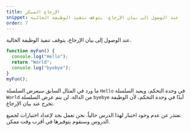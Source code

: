 ```yaml
---
title: الإرجاع المبكر
snippet: عند الوصول إلى بيان الإرجاع، يتوقف تنفيذ الوظيفة الحالية
order: 7
---
```


عند الوصول إلى بيان الإرجاع، يتوقف تنفيذ الوظيفة الحالية.

```js
function myFun() {
  console.log("Hello");
  return "World";
  console.log("byebye");
}
myFun();
```

ما ورد في المثال السابق سيعرض السلسلة `Hello` في وحدة التحكم، ويعيد السلسلة
`World` من الدالة. لن يتم عرض السلسلة `byebye` أبدًا في وحدة التحكم، لأن الوظيفة
تخرج عند بيان الإرجاع.

<div class="quiz">
نعتذر عن عدم وجود اختبار لهذا الدرس حالياً. نحن نعمل بجد لإعداد اختبارات لجميع الدروس وسنقوم بتوفيرها في أقرب وقت ممكن.
</div>
